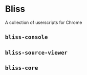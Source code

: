 # Bliss
A collection of userscripts for Chrome
## `bliss-console`
## `bliss-source-viewer`
## `bliss-core`
